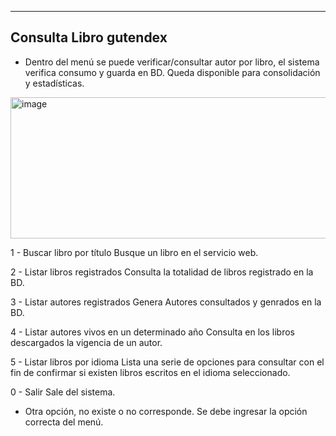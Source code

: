 ------------------------------
Consulta Libro gutendex
-----------------------------

* Dentro del menú se puede verificar/consultar autor por libro, el sistema verifica consumo y guarda en BD. Queda disponible para consolidación y estadísticas.

<img width="512" height="226" alt="image" src="https://github.com/user-attachments/assets/53c53be6-6cc0-4d20-85df-5b8543d995a6" />

1 - Buscar libro por título
  Busque un libro en el servicio web.

2 - Listar libros registrados
  Consulta la totalidad de libros registrado en la BD. 
  
3 - Listar autores registrados
  Genera Autores consultados y genrados en la BD.

4 - Listar autores vivos en un determinado año
  Consulta en los libros descargados la vigencia de un autor.

5 - Listar libros por idioma
  Lista una serie de opciones para consultar con el fin de confirmar si existen libros escritos en el idioma seleccionado.

0 - Salir
  Sale del sistema.

  - Otra opción, no existe o no corresponde. Se debe ingresar la opción correcta del menú.

